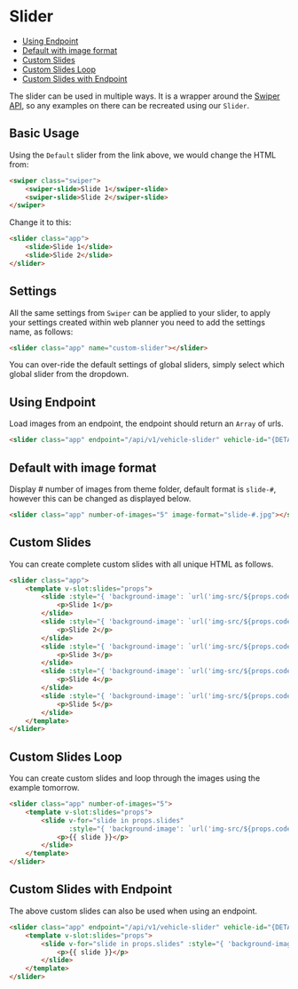 <!-- Space: WE -->
<!-- Parent: Web Documentation -->
<!-- Parent: Vue Components -->
<!-- Title: Slider -->
<!-- Layout: (plain) -->

# Slider

- [Using Endpoint](#using-endpoint)
- [Default with image format](#image-format)
- [Custom Slides](#custom-slides)
- [Custom Slides Loop](#custom-slides-loop)
- [Custom Slides with Endpoint](#custom-slides-endpoint)

The slider can be used in multiple ways. It is a wrapper around the [Swiper API](https://github.surmon.me/vue-awesome-swiper/), so any examples on there can be recreated using our `Slider`.

<a name="basic-usage"></a>
## Basic Usage
Using the `Default` slider from the link above, we would change the HTML from:
```html
<swiper class="swiper">
    <swiper-slide>Slide 1</swiper-slide>
    <swiper-slide>Slide 2</swiper-slide>
</swiper>
```
Change it to this:
```html
<slider class="app">
    <slide>Slide 1</slide>
    <slide>Slide 2</slide>
</slider>
```

<a name="settings"></a>
## Settings
All the same settings from `Swiper` can be applied to your slider, to apply your settings created within web planner you need to add the settings name, as follows:
```html
<slider class="app" name="custom-slider"></slider>
```

You can over-ride the default settings of global sliders, simply select which global slider from the dropdown.

<a name="using-endpoint"></a>
## Using Endpoint
Load images from an endpoint, the endpoint should return an `Array` of urls.
```html
<slider class="app" endpoint="/api/v1/vehicle-slider" vehicle-id="{DETAIL_ID}"></slider>
```

<a name="image-format"></a>
## Default with image format
Display # number of images from theme folder, default format is `slide-#`, however this can be changed as displayed below.
```html
<slider class="app" number-of-images="5" image-format="slide-#.jpg"></slider>
```

<a name="custom-slides"></a>
## Custom Slides
You can create complete custom slides with all unique HTML as follows.
```html
<slider class="app">
    <template v-slot:slides="props">
        <slide :style="{ 'background-image': `url('img-src/${props.code}/theme/slide-1.jpg')` }">
            <p>Slide 1</p>
        </slide>
        <slide :style="{ 'background-image': `url('img-src/${props.code}/theme/slide-2.jpg')` }">
            <p>Slide 2</p>
        </slide>
        <slide :style="{ 'background-image': `url('img-src/${props.code}/theme/slide-3.jpg')` }">
            <p>Slide 3</p>
        </slide>
        <slide :style="{ 'background-image': `url('img-src/${props.code}/theme/slide-4.jpg')` }">
            <p>Slide 4</p>
        </slide>
        <slide :style="{ 'background-image': `url('img-src/${props.code}/theme/slide-5.jpg')` }">
            <p>Slide 5</p>
        </slide>
    </template>
</slider>
```

<a name="custom-slides-loop"></a>
## Custom Slides Loop
You can create custom slides and loop through the images using the example tomorrow.
```html
<slider class="app" number-of-images="5">
    <template v-slot:slides="props">
        <slide v-for="slide in props.slides"
               :style="{ 'background-image': `url('img-src/${props.code}/theme/${slide}')` }">
            <p>{{ slide }}</p>
        </slide>
    </template>
</slider>
```

<a name="custom-slides-endpoint"></a>
## Custom Slides with Endpoint
The above custom slides can also be used when using an endpoint.
```html
<slider class="app" endpoint="/api/v1/vehicle-slider" vehicle-id="{DETAIL_ID}">
    <template v-slot:slides="props">
        <slide v-for="slide in props.slides" :style="{ 'background-image': `url('${slide}')` }">
            <p>{{ slide }}</p>
        </slide>
    </template>
</slider>
```
